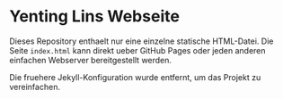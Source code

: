 # Yenting Lins Webseite

Dieses Repository enthaelt nur eine einzelne statische HTML-Datei. Die Seite `index.html` kann direkt ueber GitHub Pages oder jeden anderen einfachen Webserver bereitgestellt werden.

Die fruehere Jekyll-Konfiguration wurde entfernt, um das Projekt zu vereinfachen.
